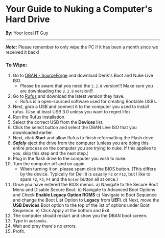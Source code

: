 # Your Guide to Nuking a Computer's Hard Drive

**By:** Your local IT Guy

---

***Note:*** Please remember to only wipe the PC if it has been a month since we received it back!

### To Wipe:

1. Go to [DBAN - SourceForge](https://sourceforge.net/projects/dban/files/dban/dban-2.2.8/) and download Derik's Boot and Nuke Live ISO.
	- Please be aware that you need the `2.2.8` version!!! Make sure you are downloading the `2.2.8` version!!!
2. Go to [Rufus](https://rufus.ie/en/#) and download the latest version they have.
	- Rufus is a open-sourced software used for creating Bootable USBs.
3. Next, grab a USB and connect it to the computer you used to install rufus. (Use at least USB 3.0 unless you want to regret life)
4. Run the Rufus installation.
5. Select the correct USB from the **Devices** list.
6. Click the select button and select the DBAN Live ISO that you downloaded earlier.
7. Next, click **Start** and allow Rufus to finish reformatting the Flash drive.
8. ***Safely*** eject the drive from the computer (unless you are doing this entire process on the computer you are trying to nuke. If this applies to you, skip this step and the next step.)
9. Plug in the flash drive to the computer you wish to nuke.
10. Turn the computer off and on again.
	- When turning it on, please spam click the BIOS button. (This differs by the device. Typically for Dell it is usually `F2` or `F12`, but I like to spam `F2`, `F3`, `F4` and the `Enter` button all at once.)
11. Once you have entered the BIOS menus.
	a) Navigate to the Secure Boot Menu and Disable Secure Boot.
	b) Navigate to Advanced Boot Options and Check **Enable Legacy Option ROMS**
	c) Navigate to Boot Sequence and change the Boot List Option to **Legacy** from **UEFI**.
	d) Next, move the **USB Devices** Boot option to the top of the list of options under Boot Sequence.
	e) Click Apply at the bottom and Exit.
12. The computer should restart and show you the DBAN boot screen.
13. Type in `autonuke`.
14. Wait and pray there's no errors.
15. Profit.

